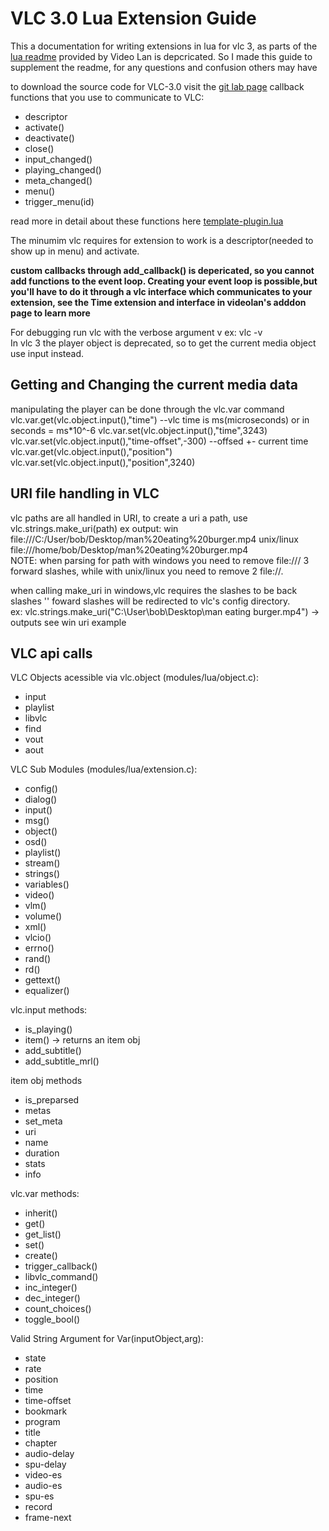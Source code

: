 # VLC 3.0 Lua Extension Guide
This a documentation for writing extensions in lua for vlc 3, as parts of the [lua readme](https://www.videolan.org/developers/vlc/share/lua/README.txt) provided by Video Lan is depcricated. So I made this guide to supplement the readme, for any questions and confusion others may have

to download the source code for VLC-3.0 visit the [git lab page](https://code.videolan.org/videolan/vlc-3.0)
callback functions that you use to communicate to VLC:
- descriptor
- activate()
- deactivate()
- close()
- input_changed()
- playing_changed()
- meta_changed()
- menu()
- trigger_menu(id)

read more in detail about these functions here [template-plugin.lua](https://github.com/nima64/vlc-lua-extension-template/blob/main/template-plugin.lua)  

The minumim vlc requires for extension to work is a descriptor(needed to show up in menu) and activate.  

**custom callbacks through add_callback() is depericated, so you cannot add functions to the event loop. Creating your event loop is possible,but you'll have to do it through a vlc interface which communicates to your extension, see the Time extension and interface in videolan's adddon page to learn more**  
  
For debugging run vlc with the verbose argument v ex: vlc -v  
In vlc 3 the player object is deprecated, so to get the current media object use input instead.  

## Getting and Changing the current media data  ##
manipulating the player can be done through the vlc.var command
vlc.var.get(vlc.object.input(),"time") --vlc time is ms(microseconds) or in seconds = ms*10^-6 
vlc.var.set(vlc.object.input(),"time",3243)
vlc.var.set(vlc.object.input(),"time-offset",-300) --offsed +- current time
vlc.var.get(vlc.object.input(),"position")
vlc.var.set(vlc.object.input(),"position",3240)  

## URI file handling in VLC ##  
vlc paths are all handled in URI,
to create a uri a path, use vlc.strings.make_uri(path)
ex output: win file:///C:/User/bob/Desktop/man%20eating%20burger.mp4
unix/linux file:///home/bob/Desktop/man%20eating%20burger.mp4  
NOTE: when parsing for path with windows you need to remove file:/// 3 forward slashes,  while with unix/linux you need to remove 2 file://.  

when calling make_uri in windows,vlc requires the slashes to be back slashes '\' foward slashes will be redirected to vlc's config directory.  
ex: vlc.strings.make_uri("C:\User\bob\Desktop\man eating burger.mp4") -> outputs see win uri example  

## VLC api calls ##
VLC Objects acessible via vlc.object (modules/lua/object.c):
- input
- playlist
- libvlc
- find
- vout
- aout  

VLC Sub Modules (modules/lua/extension.c):
- config()
- dialog()
- input()
- msg()
- object()
- osd()
- playlist()
- stream()
- strings()
- variables()
- video()
- vlm()
- volume()
- xml()
- vlcio()
- errno()
- rand()
- rd()
- gettext()
- equalizer()

vlc.input methods:
- is_playing()
- item() -> returns an item obj
- add_subtitle()
- add_subtitle_mrl()

item obj methods
- is_preparsed
- metas
- set_meta
- uri
- name
- duration
- stats
- info

vlc.var methods:
- inherit()
- get()
- get_list()
- set()
- create()
- trigger_callback()
- libvlc_command()
- inc_integer()
- dec_integer()
- count_choices()
- toggle_bool()

Valid String Argument for Var(inputObject,arg):
- state
- rate
- position
- time
- time-offset
- bookmark
- program
- title
- chapter
- audio-delay
- spu-delay
- video-es
- audio-es
- spu-es
- record
- frame-next





